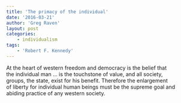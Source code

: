 ```yaml
---
title: 'The primacy of the individual'
date: '2016-03-21'
author: 'Greg Raven'
layout: post
categories:
    - individualism
tags:
    - 'Robert F. Kennedy'
---
```


At the heart of western freedom and democracy is the belief that  
the individual man … is the touchstone of value, and all society,  
groups, the state, exist for his benefit. Therefore the enlargement  
of liberty for individual human beings must be the supreme goal and  
abiding practice of any western society.